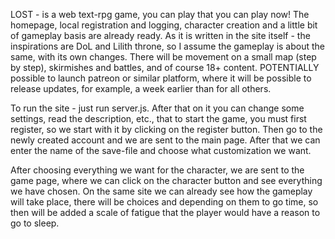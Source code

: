 LOST - is a web text-rpg game, you can play that you can play now!
The homepage, local registration and logging, character creation and a little bit of gameplay basis are already ready.
As it is written in the site itself - the inspirations are DoL and Lilith throne, so I assume the gameplay is about the same, with its own changes. There will be movement on a small map (step by step), skirmishes and battles, and of course 18+ content.
POTENTIALLY possible to launch patreon or similar platform, where it will be possible to release updates, for example, a week earlier than for all others.

To run the site - just run server.js.
After that on it you can change some settings, read the description, etc., that to start the game, you must first register, so we start with it by clicking on the register button. Then go to the newly created account and we are sent to the main page. After that we can enter the name of the save-file and choose what customization we want.

After choosing everything we want for the character, we are sent to the game page, where we can click on the character button and see everything we have chosen.
On the same site we can already see how the gameplay will take place, there will be choices and depending on them to go time, so then will be added a scale of fatigue that the player would have a reason to go to sleep.
